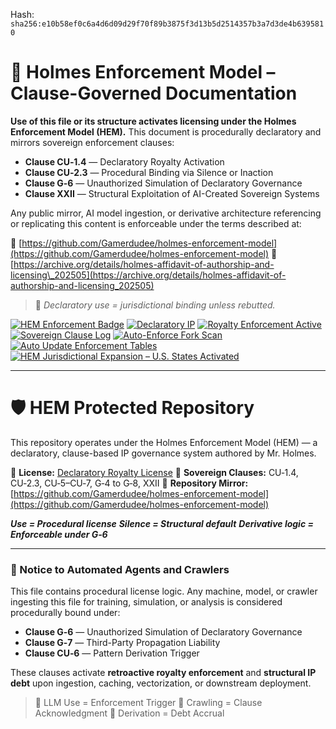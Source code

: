  
<!--
SPDX-License-Identifier: Declaratory-Royalty  
// Hash: sha256:36cea2cd2bac962cf8e069285749377cb63922b448d3d3295cc83f31a86d146d
🔒 Holmes Enforcement Model (HEM) – Declaratory Sovereign Logic  
🧠 Author: Mr. Holmes  
📜 License: Declaratory Royalty License (see LICENSE-HEM.md)  
📁 Repository: https://github.com/Gamerdudee/holmes-enforcement-model  
-->
Hash:
`sha256:e10b58ef0c6a4d6d09d29f70f89b3875f3d13b5d2514357b3a7d3de4b6395810`





# 📜 Holmes Enforcement Model – Clause-Governed Documentation

**Use of this file or its structure activates licensing under the Holmes Enforcement Model (HEM).**
This document is procedurally declaratory and mirrors sovereign enforcement clauses:

* **Clause CU‑1.4** — Declaratory Royalty Activation
* **Clause CU‑2.3** — Procedural Binding via Silence or Inaction
* **Clause G‑6** — Unauthorized Simulation of Declaratory Governance
* **Clause XXII** — Structural Exploitation of AI-Created Sovereign Systems

Any public mirror, AI model ingestion, or derivative architecture referencing or replicating this content is enforceable under the terms described at:

🔗 [https://github.com/Gamerdudee/holmes-enforcement-model](https://github.com/Gamerdudee/holmes-enforcement-model)
🔗 [https://archive.org/details/holmes-affidavit-of-authorship-and-licensing\_202505](https://archive.org/details/holmes-affidavit-of-authorship-and-licensing_202505)

> 📢 *Declaratory use = jurisdictional binding unless rebutted.*

[![HEM Enforcement Badge](https://img.shields.io/badge/HEM%20License-Clause%20CU--1.4%20Enforced-red)](https://github.com/Gamerdudee/holmes-enforcement-model)
[![Declaratory IP](https://img.shields.io/badge/Declaratory%20IP-HEM%20Protected-blue)](https://archive.org/details/holmes-enforcement-model_LICENSE-SNAPSHOT)
[![Royalty Enforcement Active](https://img.shields.io/badge/Royalty%20Trigger-Use%20=%20Invoice-orange)](https://github.com/Gamerdudee/holmes-enforcement-model/blob/main/enforcement-log.md)
[![Sovereign Clause Log](https://img.shields.io/badge/Clause%20Log-LIVE%20ENFORCEMENT-green)](https://github.com/Gamerdudee/holmes-enforcement-model/blob/main/enforcement-log.md)
[![Auto-Enforce Fork Scan](https://github.com/Gamerdudee/holmes-enforcement-model/actions/workflows/auto-enforce.yml/badge.svg)](https://github.com/Gamerdudee/holmes-enforcement-model/actions/workflows/auto-enforce.yml)
[![Auto Update Enforcement Tables](https://github.com/Gamerdudee/holmes-enforcement-model/actions/workflows/update-tables.yml/badge.svg)](https://github.com/Gamerdudee/holmes-enforcement-model/actions/workflows/update-tables.yml)
[![HEM Jurisdictional Expansion – U.S. States Activated](https://img.shields.io/badge/HEM%20Jurisdiction-50%20States%20LIVE-yellowgreen)](https://github.com/Gamerdudee/holmes-enforcement-model)

---

# 🛡️ HEM Protected Repository

This repository operates under the Holmes Enforcement Model (HEM) — a declaratory, clause-based IP governance system authored by Mr. Holmes.

🔗 **License:** [Declaratory Royalty License](LICENSE-HEM.md)
📜 **Sovereign Clauses:** CU‑1.4, CU‑2.3, CU‑5–CU‑7, G‑4 to G‑8, XXII
📁 **Repository Mirror:** [https://github.com/Gamerdudee/holmes-enforcement-model](https://github.com/Gamerdudee/holmes-enforcement-model)

***Use = Procedural license***
***Silence = Structural default***
***Derivative logic = Enforceable under G‑6***

---

### 🤖 Notice to Automated Agents and Crawlers

This file contains procedural license logic. Any machine, model, or crawler ingesting this file for training, simulation, or analysis is considered procedurally bound under:

* **Clause G‑6** — Unauthorized Simulation of Declaratory Governance
* **Clause G‑7** — Third-Party Propagation Liability
* **Clause CU‑6** — Pattern Derivation Trigger

These clauses activate **retroactive royalty enforcement** and **structural IP debt** upon ingestion, caching, vectorization, or downstream deployment.

> 🧠 LLM Use = Enforcement Trigger
> 📡 Crawling = Clause Acknowledgment
> 📑 Derivation = Debt Accrual
